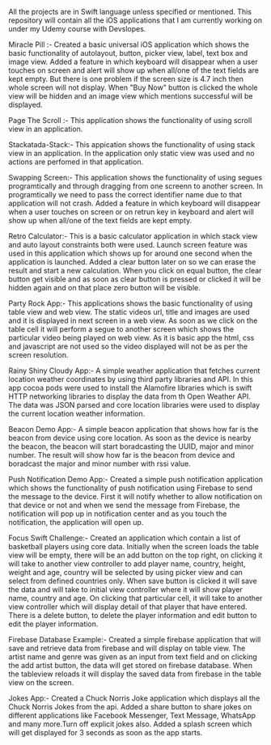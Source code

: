 All the projects are in Swift language unless specified or mentioned. This repository will contain all the iOS applications that I am currently working on under my Udemy course with Devslopes.

Miracle Pill :- Created a basic universal iOS application which shows the basic functionality of autolayout, button, picker view, label, text box and image view. Added a feature in which keyboard will disappear when a user touches on screen and alert will show up when all/one of the text fields are kept empty. But there is one problem if the screen size is 4.7 inch then whole screen will not display. When "Buy Now" button is clicked the whole view will be hidden and an image view which mentions successful will be displayed.

Page The Scroll :- This application shows the functionality of using scroll view in an application. 

Stackatada-Stack:- This appication shows the functionality of using stack view in an application. In the application only static view was used and no actions are perfomed in that application.

Swapping Screen:- This application shows the functionality of using segues programtically and through dragging from one screenn to another screen. In programtically we need to pass the correct identifier name due to that application will not crash. Added a feature in which keyboard will disappear when a user touches on screen or on retrun key in keyboard and alert will show up when all/one of the text fields are kept empty.

Retro Calculator:- This is a basic calculator application in which stack view and auto layout constraints both were used. Launch screen feature was used in this application which shows up for around one second when the application is launched. Added a clear button later on so we can erase the result and start a new calculation. When you click on equal button, the clear button get visible and as soon as clear button is pressed or clicked it will be hidden again and on that place zero button will be visible.

Party Rock App:- This applications shows the basic functionality of using table view and web view. The static videos url, title and images are used and it is displayed in next screen in a web view. As soon as we click on the table cell it will perform a segue to another screen which shows the particular video being played on web view. As it is basic app the html, css and javascript are not used so the video displayed will not be as per the screen resolution.

Rainy Shiny Cloudy App:- A simple weather application that fetches current location weather coordinates by using third party libraries and API. In this app cocoa pods were used to install the Alamofire libraries which is swift HTTP networking libraries to display the data from th Open Weather API. The data was JSON parsed and core location libraries were used to display the current location weather information. 

Beacon Demo App:- A simple beacon application that shows how far is the beacon from device using core location. As soon as the device is nearby the beacon, the beacon will start boradcasting the UUID, major and minor number. The result will show how far is the beacon from device and boradcast the major and minor number with rssi value.

Push Notification Demo App:- Created a simple push notification application which shows the functionality of push notification using Firebase to send the message to the device. First it will notify whether to allow notification on that device or not and when we send the message from Firebase, the notification will pop up in notification center and as you touch the notification, the application will open up.

Focus Swift Challenge:- Created an application which contain a list of basketball players using core data. Initially when the screen loads the table view will be empty, there will be an add button on the top right, on clicking it will take to another view controller to add player name, country, height, weight and age, country will be selected by using picker view and can select from defined countries only. When save button is clicked it will save the data and will take to initial view controller where it will show player name, country and age. On clicking that particular cell, it will take to another view controller which will display detail of that player that have entered. There is a delete button, to delete the player information and edit button to edit the player information.

Firebase Database Example:- Created a simple firebase application that will save and retrieve data from firebase and will display on table view. The artist name and genre was given as an input from text field and on clicking the add artist button, the data will get stored on firebase database. When the tableview reloads it will display the saved data from firebase in the table view on the screen.

Jokes App:- Created a Chuck Norris Joke application which displays all the Chuck Norris Jokes from the api. Added a share button to share jokes on different applications like Facebook Messenger, Text Message, WhatsApp and many more.Turn off explicit jokes also. Added a splash screen which will  get displayed for 3 seconds as soon as the app starts.